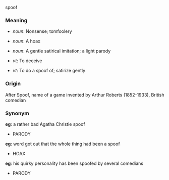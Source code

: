 spoof
### Meaning
+ _noun_: Nonsense; tomfoolery
+ _noun_: A hoax
+ _noun_: A gentle satirical imitation; a light parody

+ _vt_: To deceive
+ _vt_: To do a spoof of; satirize gently

### Origin

After Spoof, name of a game invented by Arthur Roberts (1852-1933), British comedian

### Synonym

__eg__: a rather bad Agatha Christie spoof

+ PARODY

__eg__: word got out that the whole thing had been a spoof

+ HOAX

__eg__: his quirky personality has been spoofed by several comedians

+ PARODY


